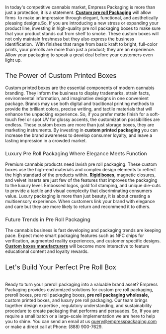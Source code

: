 <p><span style="font-weight: 400;">In today's competitive cannabis market, Empress Packaging is more than just a protection, it is a statement. </span><a href="https://www.empresspackaging.com/category/preroll-packaging"><strong>Custom pre roll Packaging</strong></a><span style="font-weight: 400;"> will allow firms&nbsp; to make an impression through elegant, functional, and aesthetically pleasing designs.So, If you are introducing a new stress or expanding your product line, investing in high-quality pre roll packaging boxes to make sure that your product stands out from shelf to smoke. These custom boxes will not only maintain freshness but they also express the business identification.&nbsp; With finishes that range from basic kraft to bright, full-color prints, your prerolls are more than just a product; they are an experience. Allow your packaging to speak a great deal before your customers even light up.</span></p>
<h2><span style="font-weight: 400;">The Power of Custom Printed Boxes</span></h2>
<p><span style="font-weight: 400;">Custom printed boxes are the essential components of modern cannabis branding. They inform the business to display trademarks, strain facts, environmental information, and imaginative designs in one convenient package. Brands may use both digital and traditional printing methods to provide the brilliant colors, precise writing, and tactile materials that will enhance the unpacking experience. So, if you prefer matte finish for a soft-touch feel or spot UV for glossy accents, the customization possibilities are endless. These custom boxes are more than just storage boxes, they are marketing instruments. By investing in </span><strong>custom printed packaging</strong><span style="font-weight: 400;"> you can increase the brand awareness to develop consumer loyalty, and leave a lasting impression in a crowded market.</span></p>
<h3><span style="font-weight: 400;">Luxury Pre Roll Packaging Where Elegance Meets Function</span></h3>
<p><span style="font-weight: 400;">Premium cannabis products need lavish pre roll packaging. These custom boxes use the high-end materials and complex design elements to reflect the high standard of the products within. </span><a href="https://www.empresspackaging.com/category/rigid-boxes"><strong>Rigid boxes</strong></a><span style="font-weight: 400;">, magnetic closures, and velvet inserts are just few of the features that improves the packaging to the luxury level. Embossed logos, gold foil stamping, and unique die-cuts to provide a tactile and visual complexity that discriminating consumers value. Luxury packaging is more than just beauty, it is about creating a multisensory experience. When customers link your brand with elegance and care but they are more likely to return and recommend it to others.</span></p>
<h3><span style="font-weight: 400;">Future Trends in Pre Roll Packaging</span></h3>
<p><span style="font-weight: 400;">The cannabis business is fast developing and packaging trends are keeping pace. Expect more smart packaging features such as NFC chips for verification, augmented reality experiences, and customer specific designs. </span><a href="https://www.empresspackaging.com/"><strong>Custom boxes manufacturers</strong></a><span style="font-weight: 400;"> will become more interactive to feature educational content and loyalty rewards.</span></p>
<h2><span style="font-weight: 400;">Let's Build Your Perfect Pre Roll Box</span></h2>
<p><br /><span style="font-weight: 400;">Ready to turn your preroll packaging into a valuable brand asset? Empress Packaging provides customized solutions for custom pre roll packaging, preroll boxes, pre roll packaging boxes, </span><strong>pre roll packaging wholesale,</strong><span style="font-weight: 400;"> custom printed boxes, and luxury pre roll packaging. Our team brings together design expertise , regulatory understanding, and sustainability procedure to create packaging that performs and persuades. So, If you are require a small batch or a large-scale implementation we are here to help you to shine. You can send an email at us </span><a href="mailto:query@empresspackaging.com"><span style="font-weight: 400;">query@empresspackaging.com</span></a><span style="font-weight: 400;">&nbsp; or make a direct call at Phone: (888) 900-7629.</span></p>
